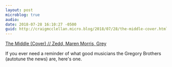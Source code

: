 ```yaml
---
layout: post
microblog: true
audio: 
date: 2018-07-28 16:10:27 -0500
guid: http://craigmcclellan.micro.blog/2018/07/28/the-middle-cover.html
---
```

[The Middle (Cover) // Zedd, Maren Morris, Grey](https://m.youtube.com/watch?v=4L2VB3quhH0)

If you ever need a reminder of what good musicians the Gregory Brothers (autotune the news) are, here's one.
